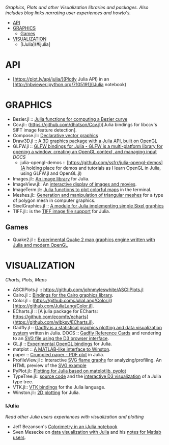 *Graphics, Plots and other Visualization libraries and packages. Also includes blog links narrating user experiences and howto's.*

* [API](#api)
* [GRAPHICS](#graphics) 
   * [Games](#games)
* [VISUALIZATION](#visualization)
    * [IJulia](#ijulia]


# API 
* [https://plot.ly/api/julia/](Plotly Julia API) in an [http://nbviewer.ipython.org/7105191](IJulia notebook)


# GRAPHICS 
* Bezier.jl :: [Julia functions for computing a Bezier curve](https://github.com/dronir/Bezier.jl)
* Ccv.jl:: (https://github.com/dhotson/Ccv.jl)[Julia bindings for libccv's SIFT image feature detection].
* Compose.jl:: [Declarative vector graphics](https://github.com/dcjones/Compose.jl)
* Draw3D.jl :: [A 3D graphics package with a Julia API, built on OpenGL](https://github.com/ssfrr/Draw3D.jl)
* GLFW.jl :: [GLFW bindings for Julia - GLFW is a multi-platform library for opening a window, creating an OpenGL context, and managing input](https://github.com/jayschwa/GLFW.jl)
   *DOCS*
   * julia-opengl-demos :: [https://github.com/ssfrr/julia-opengl-demos](A holding place for demos and tutorials as I learn OpenGL in Julia, using GLFW.jl and OpenGL.jl)
* Images.jl:: [An image library](https://github.com/timholy/Images.jl) for Julia.
* ImageView.jl:: An [interactive display of images and movies](https://github.com/timholy/ImageView.jl).
* ImageTerm.jl:: [Julia functions to plot colorful maps](https://github.com/meggart/ImageTerm.jl) in the terminal.
* Meshes.jl:: [Generation and manipulation of triangular meshes](https://github.com/twadleigh/Meshes.jl) for a type of polygon mesh in computer graphics.
* SixelGraphics.jl :: [A module for Julia implementing simple Sixel graphics](https://github.com/olofsen/SixelGraphics.jl)
* TIFF.jl:: is the [TIFF image file support](https://github.com/rephorm/TIFF.jl) for Julia.

## Games
* Quake2.jl :: [Experimental Quake 2 map graphics engine written with Julia and modern OpenGL](https://github.com/jayschwa/Quake2.jl)


# VISUALIZATION
*Charts, Plots, Maps*
* ASCIIPlots.jl :: https://github.com/johnmyleswhite/ASCIIPlots.jl
* Cairo.jl :: [Bindings for the Cairo graphics library](https://github.com/JuliaLang/Cairo.jl).
* Color.jl :: (https://github.com/JuliaLang/Color.jl)[https://github.com/JuliaLang/Color.jl].
* ECharts.jl :: [A julia package for ECharts: https://github.com/ecomfe/echarts](https://github.com/wlbksy/ECharts.jl).
* Gadfly.jl :: [Gadfly is a statistical graphics plotting and data visualization system](https://github.com/dcjones/Gadfly.jl) written in Julia. DOCS :: [Gadfly Reference Cards](https://github.com/john9631/JuliaDocs) and rendering to an [SVG file using the D3 browser interface](https://github.com/dcjones/Gadfly.jl#using-the-d3-backend).
* GL.jl :: [Experimental OpenGL bindings](https://github.com/jayschwa/GL.jl) for Julia.
* matplot :: [A MATLAB-like interface to Winston](https://github.com/natj/matplot).
* paper :: [Crumpled paper - PDF plot](https://github.com/andrewcooke/paper) in Julia.
* ProfileView.jl :: Interactive [SVG flame graphs](https://github.com/GlenHertz/ProfileView.jl) for analyzing/profiling. An HTML preview of the [SVG example](http://htmlpreview.github.io/?https://raw.github.com/GlenHertz/ProfileView.jl/master/readme_images/profile.svg)
* PyPlot.jl:: [Plotting for Julia based on matplotlib, pyplot](https://github.com/stevengj/PyPlot.jl)
* TypeTree.jl:: [source code](https://github.com/johnmyleswhite/TypeTree.jl) and the [interactive D3 visualization](http://johnmyleswhite.com/typetree/tree.html) of a Julia type tree.
* VTK.jl:: [VTK bindings](https://github.com/ihnorton/VTK.jl) for the Julia language.
* Winston.jl:: [2D plotting](https://github.com/nolta/Winston.jl) for Julia.

### IJulia
*Read other Julia users experiences with visualization and plotting*
* Jeff Bezanson's [Colorimetry in an iJulia notebook](http://nbviewer.ipython.org/url/beowulf.csail.mit.edu/18.337/black%20body%20radiation.ipynb)
* Sven Mesecke on [data visualization with Julia](http://sveme.org/installing-julia-for-data-visualization-stuff.html) and his [notes for Matlab users](http://sveme.org/julia-for-matlab-users-i.html).



